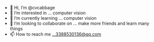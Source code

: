 - 👋 Hi, I’m @cvcabbage
- 👀 I’m interested in ... computer vision
- 🌱 I’m currently learning ... computer vision
- 💞️ I’m looking to collaborate on ... make more friends and learn many things
- 📫 How to reach me ...3388530136@qq.com

<!---
cvcabbage/cvcabbage is a ✨ special ✨ repository because its `README.md` (this file) appears on your GitHub profile.
You can click the Preview link to take a look at your changes.
--->
